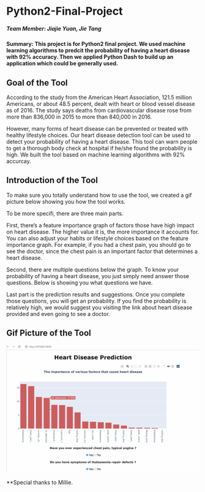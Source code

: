 # Python2-Final-Project

##### Team Member: Jiajie Yuan, Jie Tang

#### Summary: This project is for Python2 final project. We used machine learning algorithms to predcit the probability of having a heart disease with 92% accuracy. Then we applied Python Dash to build up an application which could be generally used.

## Goal of the Tool

According to the study from the American Heart Association, 121.5 million Americans, or about 48.5 percent, dealt with heart or blood vessel disease as of 2016. The study says deaths from cardiovascular disease rose from more than 836,000 in 2015 to more than 840,000 in 2016. 

However, many forms of heart disease can be prevented or treated with healthy lifestyle choices. Our heart disease detection tool can be used to detect your probability of having a heart disease. This tool can warn people to get a thorough body check at hospital if he/she found the probability is high. We built the tool based on machine learning algorithms with 92% accurcay. 

## Introduction of the Tool

To make sure you totally understand how to use the tool, we created a gif picture below showing you how the tool works. 

To be more specifi, there are three main parts. 

First, there’s a feature importance graph of factors those have high impact on heart disease. The higher value it is, the more importance it accounts for. You can also adjust your habits or lifestyle choices based on the feature importance graph. For example, if you had a chest pain, you should go to see the doctor, since the chest pain is an important factor that determines a heart disease. 

Second, there are multiple questions below the graph. To know your probability of having a heart disease, you just simply need answer those questions.  Below is showing you what questions we have.

Last part is the prediction results and suggestions. Once you complete those questions, you will get an probability. If you find the probability is relatively high, we would suggest you visiting the link about heart disease provided and even going to see a doctor. 


## Gif Picture of the Tool

![Alt Text](https://github.com/TJmask/Python2-Final-Project/blob/main/Pictures/heart_disease_prediction.gif)


**Special thanks to Millie.
